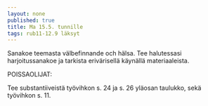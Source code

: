 ```yaml
---
layout: none
published: true
title: Ma 15.5. tunnille
tags: rub11-12.9 läksyt
---
```

Sanakoe teemasta välbefinnande och hälsa. Tee halutessasi harjoitussanakoe ja tarkista erivärisellä käynällä materiaaleista.

POISSAOLIJAT:

Tee substantiiveistä työvihkon s. 24 ja s. 26 yläosan taulukko, sekä työvihkon s. 11.
